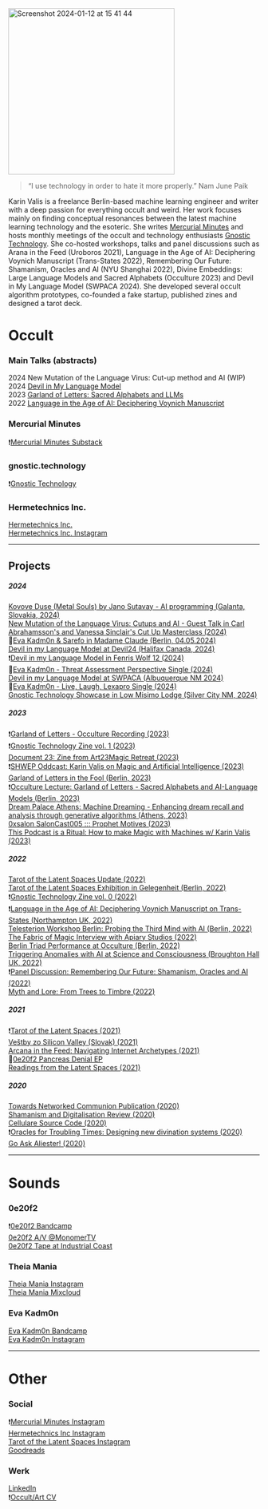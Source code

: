 <img width="333" alt="Screenshot 2024-01-12 at 15 41 44" src="https://github.com/mercurialminutes/mercurialminutes.github.io/assets/112952217/1e61b487-53e2-4697-867a-816648fc70a7">

> “I use technology in order to hate it more properly.”
> Nam June Paik

Karin Valis is a freelance Berlin-based machine learning engineer and writer with a deep passion for everything occult and weird. Her work focuses mainly on finding conceptual resonances between the latest machine learning technology and the esoteric. She writes [Mercurial Minutes](https://mercurialminutes.substack.com/) and hosts monthly meetings of the occult and technology enthusiasts [Gnostic Technology](https://gnostic.technology/). She co-hosted workshops, talks and panel discussions such as Arana in the Feed (Uroboros 2021), Language in the Age of AI: Deciphering Voynich Manuscript (Trans-States 2022), Remembering Our Future: Shamanism, Oracles and AI (NYU Shanghai 2022), Divine Embeddings: Large Language Models and Sacred Alphabets (Occulture 2023) and Devil in My Language Model (SWPACA 2024). She developed several occult algorithm prototypes, co-founded a fake startup, published zines and designed a tarot deck. 

# Occult

### Main Talks (abstracts)
2024 New Mutation of the Language Virus: Cut-up method and AI (WIP) \
2024 [Devil in My Language Model](https://mercurialminutes.github.io/devil-in-my-language-model.html) \
2023 [Garland of Letters: Sacred Alphabets and LLMs](https://mercurialminutes.github.io/garland-of-letters.html) \
2022 [Language in the Age of AI: Deciphering Voynich Manuscript](https://mercurialminutes.github.io/voynich.html)

### Mercurial Minutes
❗️[Mercurial Minutes Substack](https://mercurialminutes.substack.com/)

### gnostic.technology
❗️[Gnostic Technology](https://gnostic.technology/)

### Hermetechnics Inc.
[Hermetechnics Inc.](https://www.hermetechnics.life/)\
[Hermetechnics Inc. Instagram](https://www.instagram.com/hermetechnics/)

---

## Projects

##### 2024

[Kovove Duse (Metal Souls) by Jano Sutavay - AI programming (Galanta, Slovakia, 2024)](https://www.instagram.com/p/C6bEdc5Lz2I/) \
[New Mutation of the Language Virus: Cutups and AI - Guest Talk in Carl Abrahamsson's and Vanessa Sinclair's Cut Up Masterclass (2024)](https://www.morbidanatomy.org/classes/harnessing-the-magic-and-creative-power-of-the-cut-up-method-a-la-william-burroughs-david-bowie-genesis-p-orridge-led-by-dr-vanessa-sinclair-and-carl-abrahamsson-beginning-may-19) \
🎵[Eva Kadm0n & Sarefo in Madame Claude (Berlin, 04.05.2024)](https://www.instagram.com/reel/C6qpjCaCVIq/?utm_source=ig_web_copy_link&igsh=MzRlODBiNWFlZA==) \
[Devil in my Language Model at Devil24 (Halifax Canada, 2024)](https://devil2024.co/) \
❗️[Devil in my Language Model in Fenris Wolf 12 (2024)](https://www.bygge.trapart.net/?p=672) \
🎵[Eva Kadm0n - Threat Assessment Perspective Single (2024)](https://evakadm0n.bandcamp.com/track/threat-assessment-perspective) \
[Devil in my Language Model at SWPACA (Albuquerque NM 2024)](https://southwestpca.org/wp-content/uploads/2024/02/Final-Program-2024.pdf) \
🎵[Eva Kadm0n - Live, Laugh, Lexapro Single (2024)](https://evakadm0n.bandcamp.com/track/live-laugh-lexapro) \
[Gnostic Technology Showcase in Low Misimo Lodge (Silver City NM, 2024)](https://www.instagram.com/p/C3nRyZ9OSCJ/?img_index=3) 


##### 2023

❗️[Garland of Letters - Occulture Recording (2023)](https://www.youtube.com/watch?v=1inYnG8gNVo&ab_channel=OCCULTURECONFERENCE) \
❗️[Gnostic Technology Zine vol. 1 (2023)](https://www.amazon.com/Gnostic-Technology-Zine-vol-Secret/dp/B0CQDKPCSV/)\
[Document 23: Zine from Art23Magic Retreat (2023)](https://www.blurb.com/b/11842803-document-23-colour-eco) \
❗️[SHWEP Oddcast: Karin Valis on Magic and Artificial Intelligence (2023)](https://shwep.net/oddcast/karin-valis-on-magic-and-artificial-intelligence/) \
[Garland of Letters in the Fool (Berlin, 2023)](https://docs.google.com/forms/d/e/1FAIpQLSe_OiS1p7uzf0P4kUlaqQyAz-eEScCA6zkDIYqWMvASgUbCsQ/viewform) \
❗️[Occulture Lecture: Garland of Letters - Sacred Alphabets and AI-Language Models (Berlin, 2023)](https://occultureconference.com/karin-valis/) \
[Dream Palace Athens: Machine Dreaming - Enhancing dream recall and analysis through generative algorithms (Athens, 2023)](https://isthisadreampalace.com/SYMPOSIUM) \
[0xsalon SalonCast005 ::: Prophet Motives (2023)](https://0xsalon.pubpub.org/pub/337byhpy/release/1) \
[This Podcast is a Ritual: How to make Magic with Machines w/ Karin Valis (2023)](https://open.spotify.com/episode/09YJYahPQsOrt08cD1H0Yf?si=f3b3c9f06e5d476c)

##### 2022

[Tarot of the Latent Spaces Update (2022)](https://mercurialminutes.substack.com/p/tarot-of-the-latent-spaces-update)\
[Tarot of the Latent Spaces Exhibition in Gelegenheit (Berlin, 2022)](https://www.instagram.com/p/CZenVmLtr6z/?igshid=YmMyMTA2M2Y=)\
❗️[Gnostic Technology Zine vol. 0 (2022)](https://gnostic.technology/)\
❗️[Language in the Age of AI: Deciphering Voynich Manuscript on Trans-States (Northampton UK, 2022)](https://trans-states.org/speaker/karin-valis/)\
[Telesterion Workshop Berlin: Probing the Third Mind with AI (Berlin, 2022)](https://www.ticketsource.co.uk/theexplorersclub/t-noollod)\
[The Fabric of Magic Interview with Apiary Studios (2022)](https://apiarystudios.org/antenna/tarot-of-latent-spaces)\
[Berlin Triad Performance at Occulture (Berlin, 2022)](https://occultureconference.com/)\
[Triggering Anomalies with AI at Science and Consciousness (Broughton Hall UK, 2022)](https://www.ubiquityuniversity.org/courses/science-and-consciousness-2022-making-wyrd-the-norm/)\
❗️[Panel Discussion: Remembering Our Future: Shamanism, Oracles and AI (2022)](https://www.youtube.com/watch?v=kA3BrEDnyAs&t=1s&ab_channel=ICAatNYUShanghai)\
[Myth and Lore: From Trees to Timbre (2022)](https://www.mythandlore.co.uk/product/myth-lore-zine-issue-4)

##### 2021

❗️[Tarot of the Latent Spaces (2021)](https://mercurialminutes.substack.com/p/tarot-of-the-latent-spaces-by-hermetechnics)\
[Veštby zo Silicon Valley (Slovak) (2021)](https://www.facebook.com/events/504827170512030)\
[Arcana in the Feed: Navigating Internet Archetypes (2021)](https://www.youtube.com/watch?v=9aimRQlVYXo)\
🎵[0e20f2 Pancreas Denial EP](https://0e20f2.bandcamp.com/album/pancreas-denial) \
[Readings from the Latent Spaces (2021)](https://www.instagram.com/tarot_of_the_latent_spaces/)

##### 2020

[Towards Networked Communion Publication (2020)](https://issuu.com/fsse/docs/tagungsbuch_2020_en)\
[Shamanism and Digitalisation Review (2020)](https://www.shamanism.eu/review-conference-shamanism-and-digitalisation/)\
[Cellulare Source Code (2020)](https://github.com/hermetechnics/cellulare)\
❗️[Oracles for Troubling Times: Designing new divination systems (2020)](https://www.youtube.com/watch?v=KxmAd6ByK40)\
[Go Ask Aliester! (2020)](https://www.instagram.com/p/B_m_QXYHijq/)

---

# Sounds

### 0e20f2

❗️[0e20f2 Bandcamp](https://0e20f2.bandcamp.com/releases)\
[0e20f2 A/V @MonomerTV](https://vimeo.com/465105344#t=1400)\
[0e20f2 Tape at Industrial Coast](https://industrialcoast.bigcartel.com/product/oe20f2)

### Theia Mania

[Theia Mania Instagram](https://www.instagram.com/theia_maniaaa/)\
[Theia Mania Mixcloud](https://www.mixcloud.com/theia_mania/)

### Eva Kadm0n
[Eva Kadm0n Bandcamp](https://evakadm0n.bandcamp.com/)\
[Eva Kadm0n Instagram](https://www.instagram.com/evakadm0n/)

---

# Other

### Social

❗️[Mercurial Minutes Instagram](https://www.instagram.com/mercurial_minutes/)\
[Hermetechnics Inc Instagram](https://www.instagram.com/hermetechnics/)\
[Tarot of the Latent Spaces Instagram](https://www.instagram.com/tarot_of_the_latent_spaces/)\
[Goodreads](https://www.goodreads.com/user/show/23194428-karin) 

### Werk

[LinkedIn](https://www.linkedin.com/in/karin-v-038b5795/) \
❗️[Occult/Art CV](https://github.com/mercurialminutes/mercurialminutes.github.io/files/13515076/Valis-Art-Occult.pdf)
